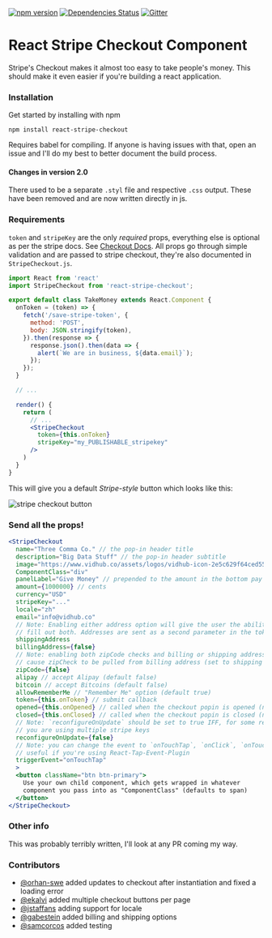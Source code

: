 [![npm version](https://badge.fury.io/js/react-stripe-checkout.svg)](http://badge.fury.io/js/react-stripe-checkout)
[![Dependencies Status](https://david-dm.org/azmenak/react-stripe-checkout.svg)](https://david-dm.org/react-stripe-checkout)
[![Gitter](https://img.shields.io/gitter/room/nwjs/nw.js.svg)](https://gitter.im/azmenak/react-stripe-checkout)

# React Stripe Checkout Component
Stripe's Checkout makes it almost too easy to take people's money.
This should make it even easier if you're building a react
application.

### Installation

Get started by installing with npm

    npm install react-stripe-checkout

Requires babel for compiling. If anyone is having issues with that,
open an issue and I'll do my best to better document the build process.

#### Changes in version 2.0

There used to be a separate `.styl` file and respective `.css` output. These have been removed and are now written directly in js.

### Requirements

`token` and `stripeKey` are the only *required* props,
everything else is optional as per the stripe docs. See [Checkout
Docs](https://stripe.com/docs/checkout#integration-custom). All props
go through simple validation and are passed to stripe checkout, they're
also documented in `StripeCheckout.js`.

```jsx
import React from 'react'
import StripeCheckout from 'react-stripe-checkout';

export default class TakeMoney extends React.Component {
  onToken = (token) => {
    fetch('/save-stripe-token', {
      method: 'POST',
      body: JSON.stringify(token),
    }).then(response => {
      response.json().then(data => {
        alert(`We are in business, ${data.email}`);
      });
    });
  }

  // ...

  render() {
    return (
      // ...
      <StripeCheckout
        token={this.onToken}
        stripeKey="my_PUBLISHABLE_stripekey"
      />
    )
  }
}
```

This will give you a default *Stripe-style* button which looks like this:

![stripe checkout button](https://www.dropbox.com/s/tuwlslyrxubgc49/Screenshot%202016-08-05%2011.53.37.png?dl=1)

### Send all the props!

```jsx
<StripeCheckout
  name="Three Comma Co." // the pop-in header title
  description="Big Data Stuff" // the pop-in header subtitle
  image="https://www.vidhub.co/assets/logos/vidhub-icon-2e5c629f64ced5598a56387d4e3d0c7c.png" // the pop-in header image (default none)
  ComponentClass="div"
  panelLabel="Give Money" // prepended to the amount in the bottom pay button
  amount={1000000} // cents
  currency="USD"
  stripeKey="..."
  locale="zh"
  email="info@vidhub.co"
  // Note: Enabling either address option will give the user the ability to
  // fill out both. Addresses are sent as a second parameter in the token callback.
  shippingAddress
  billingAddress={false}
  // Note: enabling both zipCode checks and billing or shipping address will
  // cause zipCheck to be pulled from billing address (set to shipping if none provided).
  zipCode={false}
  alipay // accept Alipay (default false)
  bitcoin // accept Bitcoins (default false)
  allowRememberMe // "Remember Me" option (default true)
  token={this.onToken} // submit callback
  opened={this.onOpened} // called when the checkout popin is opened (no IE6/7)
  closed={this.onClosed} // called when the checkout popin is closed (no IE6/7)
  // Note: `reconfigureOnUpdate` should be set to true IFF, for some reason
  // you are using multiple stripe keys
  reconfigureOnUpdate={false}
  // Note: you can change the event to `onTouchTap`, `onClick`, `onTouchStart`
  // useful if you're using React-Tap-Event-Plugin
  triggerEvent="onTouchTap"
  >
  <button className="btn btn-primary">
    Use your own child component, which gets wrapped in whatever
    component you pass into as "ComponentClass" (defaults to span)
  </button>
</StripeCheckout>
```

### Other info
This was probably terribly written, I'll look at any PR coming my way.

### Contributors
- [@orhan-swe](https://github.com/orhan-swe) added updates to checkout after instantiation and fixed a loading error
- [@ekalvi](https://github.com/ekalvi) added multiple checkout buttons per page
- [@jstaffans](https://github.com/jstaffans) adding support for locale
- [@gabestein](https://github.com/gabestein) added billing and shipping options
- [@samcorcos](https://github.com/samcorcos) added testing
